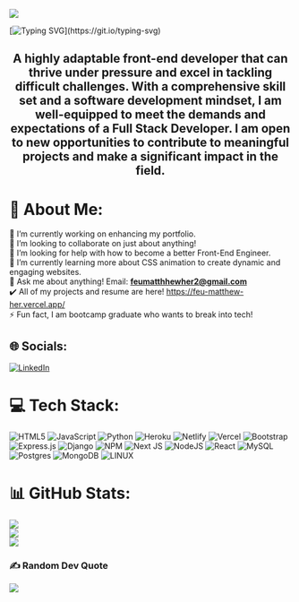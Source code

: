 <!-- ### Hi there 👋 -->

![](https://usagif.com/wp-content/uploads/2021/4fh5wi/welcome-15.gif)

[![Typing SVG](https://readme-typing-svg.herokuapp.com?font=Fira+Code&size=30&pause=1000&color=F06B61&width=435&lines=Hi+there!+My+name+is+Feu.)](https://git.io/typing-svg)

<h2 align="center">A highly adaptable front-end developer that can thrive under pressure and excel in tackling difficult challenges. With a comprehensive skill set and a software development mindset, I am well-equipped to meet the demands and expectations of a Full Stack Developer. I am open to new opportunities to contribute to meaningful projects and make a significant impact in the field. </h1>

# 💫 About Me:
🔭 I’m currently working on enhancing my portfolio.<br>👯 I’m looking to collaborate on just about anything!<br>🤝 I’m looking for help with how to become a better Front-End Engineer.<br>🌱 I’m currently learning more about CSS animation to create dynamic and engaging websites.<br>💬 Ask me about anything! Email: **feumatthhewher2@gmail.com** <br>✔️ All of my projects and resume are here! https://feu-matthew-her.vercel.app/ <br>⚡ Fun fact, I am bootcamp graduate who wants to break into tech!


## 🌐 Socials:
[![LinkedIn](https://img.shields.io/badge/LinkedIn-%230077B5.svg?logo=linkedin&logoColor=white)](https://linkedin.com/in/https://www.linkedin.com/in/feu-her/) 

# 💻 Tech Stack:
![HTML5](https://img.shields.io/badge/html5-%23E34F26.svg?style=plastic&logo=html5&logoColor=white) ![JavaScript](https://img.shields.io/badge/javascript-%23323330.svg?style=plastic&logo=javascript&logoColor=%23F7DF1E) ![Python](https://img.shields.io/badge/python-3670A0?style=plastic&logo=python&logoColor=ffdd54) ![Heroku](https://img.shields.io/badge/heroku-%23430098.svg?style=plastic&logo=heroku&logoColor=white) ![Netlify](https://img.shields.io/badge/netlify-%23000000.svg?style=plastic&logo=netlify&logoColor=#00C7B7) ![Vercel](https://img.shields.io/badge/vercel-%23000000.svg?style=plastic&logo=vercel&logoColor=white) ![Bootstrap](https://img.shields.io/badge/bootstrap-%23563D7C.svg?style=plastic&logo=bootstrap&logoColor=white) ![Express.js](https://img.shields.io/badge/express.js-%23404d59.svg?style=plastic&logo=express&logoColor=%2361DAFB) ![Django](https://img.shields.io/badge/django-%23092E20.svg?style=plastic&logo=django&logoColor=white) ![NPM](https://img.shields.io/badge/NPM-%23000000.svg?style=plastic&logo=npm&logoColor=white) ![Next JS](https://img.shields.io/badge/Next-black?style=plastic&logo=next.js&logoColor=white) ![NodeJS](https://img.shields.io/badge/node.js-6DA55F?style=plastic&logo=node.js&logoColor=white) ![React](https://img.shields.io/badge/react-%2320232a.svg?style=plastic&logo=react&logoColor=%2361DAFB) ![MySQL](https://img.shields.io/badge/mysql-%2300f.svg?style=plastic&logo=mysql&logoColor=white) ![Postgres](https://img.shields.io/badge/postgres-%23316192.svg?style=plastic&logo=postgresql&logoColor=white) ![MongoDB](https://img.shields.io/badge/MongoDB-%234ea94b.svg?style=plastic&logo=mongodb&logoColor=white) ![LINUX](https://img.shields.io/badge/Linux-FCC624?style=plastic&logo=linux&logoColor=black)
# 📊 GitHub Stats:
![](https://github-readme-stats.vercel.app/api?username=fmher&theme=tokyonight&hide_border=false&include_all_commits=false&count_private=false)<br/>
![](https://github-readme-streak-stats.herokuapp.com/?user=fmher&theme=tokyonight&hide_border=false)<br/>
![](https://github-readme-stats.vercel.app/api/top-langs/?username=fmher&theme=tokyonight&hide_border=false&include_all_commits=false&count_private=false&layout=compact)

### ✍️ Random Dev Quote
![](https://quotes-github-readme.vercel.app/api?type=horizontal&theme=radical)

<!-- Proudly created with GPRM ( https://gprm.itsvg.in ) -->
